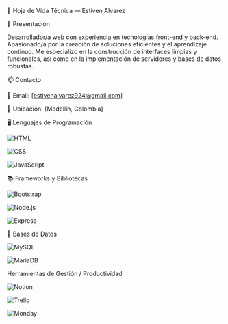🧾 Hoja de Vida Técnica — Estiven Alvarez

👤 Presentación

Desarrollador/a web con experiencia en tecnologías front-end y back-end. Apasionado/a por la creación de soluciones eficientes y el aprendizaje continuo. Me especializo en la construcción de interfaces limpias y funcionales, así como en la implementación de servidores y bases de datos robustas.

📫 Contacto

📧 Email: [estivenalvarez924@gmail.com]

📍 Ubicación: [Medellín, Colombia]

🖥️ Lenguajes de Programación

![HTML](https://img.shields.io/badge/HTML5-E34F26?style=flat&logo=html5&logoColor=white)

![CSS](https://img.shields.io/badge/CSS3-1572B6?style=flat&logo=css3&logoColor=white)

![JavaScript](https://img.shields.io/badge/JavaScript-F7DF1E?style=flat&logo=javascript&logoColor=black)

📚 Frameworks y Bibliotecas

![Bootstrap](https://img.shields.io/badge/Bootstrap-7952B3?style=flat&logo=bootstrap&logoColor=white)

![Node.js](https://img.shields.io/badge/Node.js-339933?style=flat&logo=node.js&logoColor=white)

![Express](https://img.shields.io/badge/Express.js-000000?style=flat&logo=express&logoColor=white)

💾 Bases de Datos

![MySQL](https://img.shields.io/badge/MySQL-4479A1?style=flat&logo=mysql&logoColor=white)

![MariaDB](https://img.shields.io/badge/MariaDB-003545?style=flat&logo=mariadb&logoColor=white)

Herramientas de Gestión / Productividad

![Notion](https://img.shields.io/badge/Notion-000000?style=flat&logo=notion&logoColor=white)

![Trello](https://img.shields.io/badge/Trello-0052CC?style=flat&logo=trello&logoColor=white)

![Monday](https://img.shields.io/badge/Monday.com-000?style=flat&logo=monday.com&logoColor=white)
